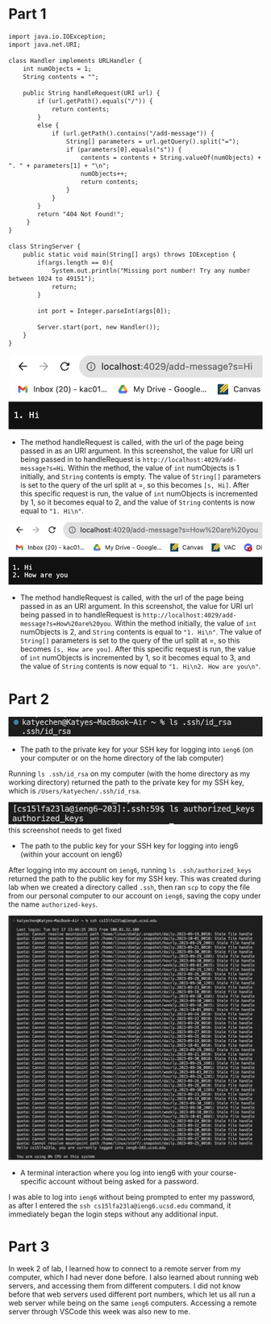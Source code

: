 # Part 1 
```
import java.io.IOException;
import java.net.URI;

class Handler implements URLHandler {
    int numObjects = 1;
    String contents = "";

    public String handleRequest(URI url) {
        if (url.getPath().equals("/")) {
            return contents;
        }
        else {
            if (url.getPath().contains("/add-message")) {
                String[] parameters = url.getQuery().split("=");
                if (parameters[0].equals("s")) {
                    contents = contents + String.valueOf(numObjects) + ". " + parameters[1] + "\n";
                    numObjects++;
                    return contents;
                }
            }
        }
        return "404 Not Found!";
     }
}

class StringServer {
    public static void main(String[] args) throws IOException {
        if(args.length == 0){
            System.out.println("Missing port number! Try any number between 1024 to 49151");
            return;
        }

        int port = Integer.parseInt(args[0]);

        Server.start(port, new Handler());
    }
}
```
![Image](firstAdd.png)  
- The method handleRequest is called, with the url of the page being passed in as an URI argument. In this screenshot, the value for URI url being passed in to handleRequest is `http://localhost:4029/add-message?s=Hi`. Within the method, the value of `int` numObjects is 1 initially, and `String` contents is empty. The value of `String[]` parameters is set to the query of the url split at =, so this becomes `[s, Hi]`. After this specific request is run, the value of `int` numObjects is incremented by 1, so it becomes equal to 2, and the value of `String` contents is now equal to `"1. Hi\n"`. 


![Image](secondAdd.png)  
- The method handleRequest is called, with the url of the page being passed in as an URI argument. In this screenshot, the value for URI url being passed in to handleRequest is `http://localhost:4029/add-message?s=How%20are%20you`. Within the method initially, the value of `int` numObjects is 2, and `String` contents is equal to `"1. Hi\n"`. The value of `String[]` parameters is set to the query of the url split at =, so this becomes `[s, How are you]`. After this specific request is run, the value of `int` numObjects is incremented by 1, so it becomes equal to 3, and the value of `String` contents is now equal to `"1. Hi\n2. How are you\n"`. 

# Part 2
![Image](privatePath.png)  
- The path to the private key for your SSH key for logging into `ieng6` (on your computer or on the home directory of the lab computer)
  
Running `ls .ssh/id_rsa` on my computer (with the home directory as my working directory) returned the path to the private key for my SSH key, which is `/Users/katyechen/.ssh/id_rsa`.

![Image](publicKey.png)  this screenshot needs to get fixed
- The path to the public key for your SSH key for logging into ieng6 (within your account on ieng6)
  
After logging into my account on `ieng6`, running `ls .ssh/authorized_keys` returned the path to the public key for my SSH key. This was created during lab when we created a directory called `.ssh`, then ran `scp` to copy the file from our personal computer to our account on `ieng6`, saving the copy under the name `authorized-keys`.


![Image](login.png)  
- A terminal interaction where you log into ieng6 with your course-specific account without being asked for a password.
  
I was able to log into `ieng6` without being prompted to enter my password, as after I entered the `ssh cs15lfa23la@ieng6.ucsd.edu` command, it immediately began the login steps without any additional input.

  

# Part 3 
In week 2 of lab, I learned how to connect to a remote server from my computer, which I had never done before. I also learned about running web servers, and accessing them from different computers. I did not know before that web servers used different port numbers, which let us all run a web server while being on the same `ieng6` computers. Accessing a remote server through VSCode this week was also new to me.
